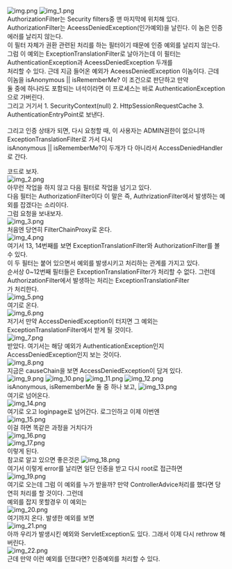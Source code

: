 ![img.png](img.png)
![img_1.png](img_1.png) <br>
AuthorizationFilter는 Security filters중 맨 마지막에 위치해 있다.
AuthorizationFilter는 AceessDeniedException(인가예외)을 날린다. 이 놈은 인증에러를 날리지 않는다. <br>
이 필터 자체가 권환 관련된 처리를 하는 필터이기 때문에 인증 예외를 날리지 않는다. <br>
그럼 이 예외는 ExceptionTranslationFilter로 날아가는데 이 필터는 AuthenticationException과 AceessDeniedException 두개를 <br>
처리할 수 있다. 근데 지금 들어온 예외가 AceessDeniedException 이놈이다. 근데 이놈을 isAnonymous || isRememberMe? 이 조건으로 판단하고 만약 <br>
둘 중에 하나라도 포함되는 녀석이라면 이 프로세스는 바로 AuthenticationException으로 가버린다. <br>
그리고 거기서 1. SecurityContext(null) 2. HttpSessionRequestCache 3. AuthenticationEntryPoint로 보낸다. <br>
<br>
그리고 인증 상태가 되면, 다시 요청할 때, 이 사용자는 ADMIN권한이 없으니까 ExceptionTranslationFilter로 가서 다시 <br>
isAnonymous || isRememberMe?이 두개가 다 아니라서 AccessDeniedHandler로 간다. <br>

코드로 보자. <br>
![img_2.png](img_2.png) <br>
아무런 작업을 하지 않고 다음 필터로 작업을 넘기고 있다. <br>
다음 필터는 AuthorizationFilter이다 이 말은 즉, AuthrizationFilter에서 발생하는 예외를 잡겠다는 소리이다. <br>
그럼 요청을 보내보자. <br>
![img_3.png](img_3.png) <br>
처음엔 당연히 FilterChainProxy로 온다. <br>
![img_4.png](img_4.png) <br>
여기서 13, 14번째를 보면 ExceptionTranslationFilter와 AuthorizationFilter를 볼 수 있다. <br>
이 두 필터는 붙어 있으면서 예외를 발생시키고 처리하는 관계를 가지고 있다. <br>
순서상 0~12번째 필터들은 ExceptionTranslationFilter가 처리할 수 없다. 그런데 AuthorizationFilter에서 발생하는 처리는 ExceptionTranslationFilter <br>
가 처리한다. 
<br>
![img_5.png](img_5.png)<br>
여기로 온다. <br>
![img_6.png](img_6.png)<br>
저기서 만약 AccessDeniedException이 터지면 그 예외는 ExceptionTranslationFilter에서 받게 될 것이다. <br>
![img_7.png](img_7.png) <br>
받았다. 여기서는 해당 예외가 AuthenticationException인지 AccessDeniedException인지 보는 것이다. <br>
![img_8.png](img_8.png) <br>
지금은 causeChain을 보면 AccessDeniedException이 담겨 있다. <br>
![img_9.png](img_9.png)
![img_10.png](img_10.png)
![img_11.png](img_11.png)
![img_12.png](img_12.png) <br>
isAnonymous, isRememberMe 둘 중 하나 보고, 
![img_13.png](img_13.png) <br>
여기로 넘어온다.<br>
![img_14.png](img_14.png)<br>
여기로 오고 loginpage로 넘어간다.
로그인하고 이제 이번엔 <br>
![img_15.png](img_15.png)<br>
이걸 하면 똑같은 과정을 거치다가  <br>
![img_16.png](img_16.png)<br>
![img_17.png](img_17.png) <br>
이렇게 된다.
<br>
참고로 알고 있으면 좋은것은 
![img_18.png](img_18.png)<br>
여기서 이렇게 error를 날리면 일단 인증을 받고 다시 root로 접근하면<br> 
![img_19.png](img_19.png)<br>
여기로 오는데 그럼 이 예외를 누가 받을까? 만약 ControllerAdvice처리를 했다면 당연히 처리를 할 것이다. 그런데 <br>
예외를 잡지 못할경우 이 예외는 <br>
![img_20.png](img_20.png)  <br>
여기까지 온다. 발생한 예외를 보면 <br>
![img_21.png](img_21.png)<br>
아까 우리가 발생시킨 예외와 ServletException도 있다. 그래서 이제 다시  rethrow 해버린다. <br>
![img_22.png](img_22.png) <br>
근데 만약 이런 예외를 던졌다면? 인증예외를 처리할 수 있다.

